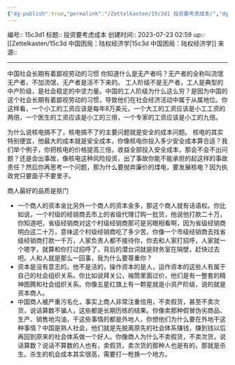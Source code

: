 ```yaml
---
{"dg-publish":true,"permalink":"/Zettelkasten/15c3d1 投资要考虑成本/","dgPassFrontmatter":true}
---
```


编号:: 15c3d1
标题:: 投资要考虑成本
创建时间:: 2023-07-23 02:59
up:: [[Zettelkasten/15c3d 中国困局：陆权经济学\|15c3d 中国困局：陆权经济学]]
来源:: 

---
中国社会长期有着鄙视劳动的习惯
你知道什么是无产者吗？无产者的全称叫流氓无产者，不加流氓，无产者是活不下来的。
工人阶级不是无产者，工人是典型的中产阶级，是社会稳定的中坚力量。中国的工人阶级为什么这么穷？是因为中国的这个社会长期有着鄙视劳动的习惯，导致他们在社会经济活动中属于从属地位。你这样看，一个小工的工资应该是每年8万美元，一个大工的工资应该是小工工资的两倍，一个医生的工资应该是小工的三倍，一个专家的工资应该是小工的九倍。

为什么说核电搞不了，核电搞不了的主要问题就是安全的成本问题。
核电的其实特别便宜，他最大的成本就是安全成本，你像核电你投入多少安全成本算合适？我们举个例子，你把核电的价格提高三倍，收益全部投入安全成本，那会不会不出问题？还是会出事故，像核电这种风险投资，出了事故你能不能承担的起这样的事故责任？然后你再思考一个问题，那为什么要抛弃廉价的煤电，要发展核电？因为执政党只要面子不要里子。

商人最好的品质是抠门
- 一个商人的资本金比另外一个商人的资本金多，那这个商人就有话语权。你比如说，一个村级的经销商去市上的省级代理订购一批货，他说他打款二十万，你知道吧，省级经销商对这个村级经销商那可是另眼相看啊，因为省级经销商明白这二十万，意味这个村级经销商吃了多少苦。你像一个市级经销商去找省级经销商打款一千万，人家负责人都不接待你，你去和人家打招呼，人家就一个嗯字，就算和你打过招呼了，背后的潜台词就是财务室在隔壁，赶快过去吧。人和人就是那么一回事，我为什么要尊重你？
- 资本是没有意志的，他不是活的，操作资本的是人，运作资本的这些人有属于自己的社会组织关系。你比如说拜关公，袖筒里面过价，他们是有一整套的精神图腾和社会组织关系。你像五星红旗上有一颗星就是小资产阶级，说的就是资本商人。
- 中国商人被严重污名化，事实上商人非常注重信用，不卖假货，甚至不卖次货，说话算数不骗人，这些都是长期历练的结果。你像卖那种假冒伪劣商品、生产、销售地沟油，干这些事情的都是外地人，你想他们为什么要在外地干这种事情？中国是熟人社会，他们就是先脱离原先的社会体系赚钱，赚到钱以后再回到原来的社会体系做一个好人。你像商人为什么不卖假货，不卖次货，说话算数？说话不算数的人也有，卖假货，卖次货的那种人也是有的，那就是杀生。杀生的机会成本其实很高，需要打一枪换一个地方。